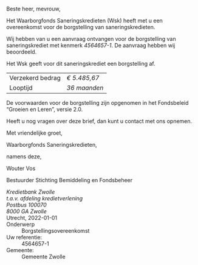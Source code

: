 Beste heer, mevrouw,

Het Waarborgfonds Saneringskredieten (Wsk) heeft met u een overeenkomst voor de borgstelling van saneringskredieten.

Wij hebben van u een aanvraag ontvangen voor de borgstelling van saneringskrediet met kenmerk *4564657-1*. De aanvraag hebben wij beoordeeld.

Het Wsk geeft voor dit saneringskrediet een borgstelling af.

|                           |               |
| ------------------------- | ------------- |
| Verzekerd bedrag          | *€ 5.485,67*  |
| Looptijd                  | *36 maanden*  |

De voorwaarden voor de borgstelling zijn opgenomen in het Fondsbeleid “Groeien en Leren”, versie 2.0.

Heeft u nog vragen over deze brief, dan kunt u contact met ons opnemen.

Met vriendelijke groet,


Waarborgfonds Saneringskredieten,

namens deze,
 



Wouter Vos

Bestuurder Stichting Bemiddeling en Fondsbeheer

<address>
    Kredietbank Zwolle<br>
    t.a.v. afdeling kredietverlening<br>
    Postbus 100070<br>
    8000 GA Zwolle
</address>
<time>Utrecht, 2022-01-01</time>
<reference>
    <dt>Onderwerp</dt>
    <dd>Borgstellingsovereenkomst</dd>
    <dt>Uw referentie:</dd>
    <dd>4564657-1</dd>
    <dt>Gemeente:</dd>
    <dd>Gemeente Zwolle</dd>
</reference>
